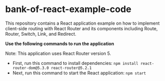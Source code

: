 # bank-of-react-example-code
This repository contains a React application example on how to implement client-side routing with React Router and its components including Route, Router, Switch, Link, and Redirect.

**Use the following commands to run the application**

Note: This application uses React Router version 5.
- First, run this command to install dependencies:
```npm install react-router-dom@5.3.0 react-router@5.2.1```
- Next, run this command to start the React application:
```npm start```